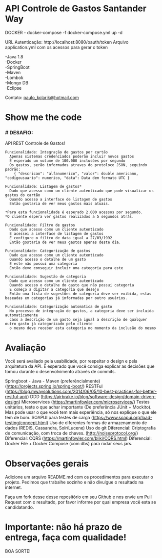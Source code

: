 # API Controle de Gastos Santander Way

DOCKER -
docker-compose -f docker-compose.yml up -d

URL Autenticação: http://localhost:8080/oauth/token
Arquivo application.yml com os acessos para gerar o token

-Java 1.8<br>
-Docker<br>
-SpringBoot<br>
-Maven <br>
-Lombok<br>
-Mongo DB<br>
-Eclipse <br>

Contato: paulo_kolarik@hotmail.com

# Show me the code

### # DESAFIO:

API REST Controle de Gastos!

```
Funcionalidade: Integração de gastos por cartão
  Apenas sistemas credenciados poderão incluir novos gastos
  É esperado um volume de 100.000 inclusões por segundo
  Os gastos, serão informados atraves do protoloco JSON, seguindo padrão:
    { "descricao": "alfanumerico", "valor": double americano, "codigousuario": numerico, "data": Data dem formato UTC }
```
```
Funcionalidade: Listagem de gastos*
  Dado que acesso como um cliente autenticado que pode visualizar os gastos do cartão
  Quando acesso a interface de listagem de gastos
  Então gostaria de ver meus gastos mais atuais.
 
*Para esta funcionalidade é esperado 2.000 acessos por segundo.
*O cliente espera ver gastos realizados a 5 segundos atrás.
```
```
Funcionalidade: Filtro de gastos
  Dado que acesso como um cliente autenticado
  E acessei a interface de listagem de gastos
  E configure o filtro de data igual a 27/03/1992
  Então gostaria de ver meus gastos apenas deste dia.
```
```
Funcionalidade: Categorização de gastos
  Dado que acesso como um cliente autenticado
  Quando acesso o detalhe de um gasto
  E este não possui uma categoria
  Então devo conseguir incluir uma categoria para este
```
```
Funcionalidade: Sugestão de categoria
  Dado que acesso como um cliente autenticado
  Quando acesso o detalhe do gasto que não possui categoria
  E começo a digitar a categoria que desejo
  Então uma lista de sugestões de categoria deve ser exibida, estas baseadas em categorias já informadas por outro usuários.
```
```
Funcionalidade: Categorização automatica de gasto
  No processo de integração de gastos, a categoria deve ser incluida automaticamente 
  caso a descrição de um gasto seja igual a descrição de qualquer outro gasto já categorizado pelo cliente
  o mesmo deve receber esta categoria no momento da inclusão do mesmo
```
# Avaliação

Você será avaliado pela usabilidade, por respeitar o design e pela arquitetura da API. É esperado que você consiga explicar as decisões que tomou durante o desenvolvimento através de commits.

Springboot - Java - Maven (preferêncialmente) (https://projects.spring.io/spring-boot/)
RESTFul (https://blog.mwaysolutions.com/2014/06/05/10-best-practices-for-better-restful-api/)
DDD (https://airbrake.io/blog/software-design/domain-driven-design)
Microservices (https://martinfowler.com/microservices/)
Testes unitários, teste o que achar importante (De preferência JUnit + Mockito). Mas pode usar o que você tem mais experiência, só nos explique o que ele tem de bom.
SOAPUI para testes de carga (https://www.soapui.org/load-testing/concept.html)
Uso de diferentes formas de armazenamento de dados (REDIS, Cassandra, Solr/Lucene)
Uso do git
Diferencial: Criptografia de comunicação, com troca de chaves. (http://noiseprotocol.org/)
Diferencial: CQRS (https://martinfowler.com/bliki/CQRS.html)
Diferencial: Docker File + Docker Compose (com dbs) para rodar seus jars.

# Observações gerais

Adicione um arquivo README.md com os procedimentos para executar o projeto. Pedimos que trabalhe sozinho e não divulgue o resultado na internet.

Faça um fork desse desse repositório em seu Github e nos envie um Pull Request com o resultado, por favor informe por qual empresa você esta se candidatando.

# Importante: não há prazo de entrega, faça com qualidade!
BOA SORTE!
